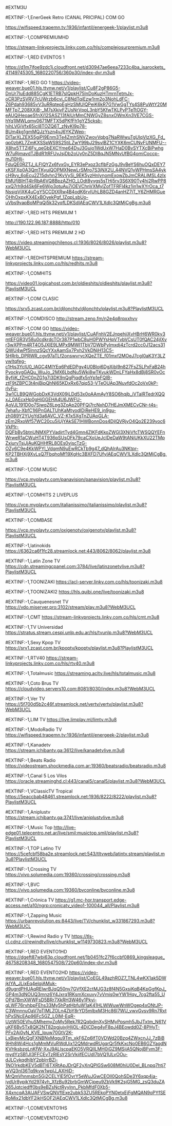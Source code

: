 #EXTM3U

#EXTINF:-1,EnerGeek Retro (CANAL PRICIPAL) COM GO

https://wifispeed.trapemn.tv:1936/infantil/energeek-1/playlist.m3u8

#EXTINF:-1,COMPREMIUMHD

https://stream-linkyprojects.linky.com.co/hls/complejosurpremium.m3u8

#EXTINF:-1,RED EVENTOS 1

https://d1m7jfoe9zdc1j.cloudfront.net/d30947ae6eea7233c4ba_isarockets_41149745305_1680220756/360p30/index-dvr.m3u8

#EXTINF:-1,RED GO 1
https://video-weaver.bue01.hls.ttvnw.net/v1/playlist/Cu8F2gP86G5-DnUr7IuEdd885CgK1ETRB7slQpkH75InDoKuzHTmrnTetmJx-oCR3PzSVRV7cUWrzb6cvi_C8NdTqiEzw1rm2o3NohLdFC-Z6Pdah93685vV3uRRqtepEgHzSMUlQPeiK6kR7G1VwGgTYs4S8PuWtY20MMFTp7_208XXiB-_M7sXkjvFZUsNrVppL3nbY5KfwTKLPyPTeTtOGY-eAUQiHeoaeSfnXi12SASZ13fAlUrMmCNWGyZ8snxOWmXn3VE7CGS-hYq1IMWLqmy0671MFTX5dPKfFh1gYZ5cksb-hihLVGjVfx65icl8TOZQ6T_zNvKl9p78-BUm4kg1gmMQJzYszn4vJ6YKZWep-DlTarXLZEX55gjPI9Enm3Te4ZmhSNVZwovVqbg7NaRWwuTgUlqVlzXG_Fd_qp0zbKL7ZmKXSSpWS9S25tiLZwY99bJ29svlBZ1CYXK6mCUNvFUNMFU--X8hx5TTZj6Fy_qeGbEXCYme64DyJ3Gujo1WdUxW7HaD0BvSYTXcBiPwhgW7uRjmavdTJBdR1tRFUvJsjDb2oUy0nZ5DI8qJN5MNvUfBG4omiCoccp-mJ10Hlj-FduQE0RZTJ_iLFlQYZx6fvxGy_EYR3ePxoz3cflbFzGgJ9vBeYS6huOQxDEY7xKSFXp0A3QmTKyuiQOPMXNewLrSMro7S3jNX2U_44NVQ1yWPHmsSA4ykcH9vy_6oEcu2Z15dvhn21KvVySi_9EK5yzHnlynomExowZbJmCRALiMSL4zIxEMUfjBIHT4lrRbA6VQ8BpzAZHO_LOdt8yvgs5sTHj5rv3S6X90Ty4hj2RwPP8xxQ7rh9d4Sk6Fe6Wjo3otuAu7iOEVChnVXMylZofTFRFl4kz1in1wXYrOca_t7NssjqVjXK4uCgY5CCDtXRw4B4odK6rvIUhLB8GZD4anHZ7iT_Y6ZHMRGueOHhOxpxKX4ExBOyekPgf_1ZqpLsbUo-uVbs9vapBoMPqQj5k32yqfLDKSdIAEqCWV1LXdlc3QtMjCgBg.m3u8

#EXTINF:-1,RED HITS PREMIUM 1

http://190.122.96.187:8888/http/010

#EXTINF:-1,RED HITS PREMIUM 2 HD

https://video.streamingchilenos.cl:1936/8026/8026/playlist.m3u8?WebM3UCL

#EXTINF:-1,REDHITSPREMIUM
https://stream-linkyprojects.linky.com.co/hls/redhits.m3u8

#EXTINF:-1,COMHITS 

https://video01.logicahost.com.br/oldieshits/oldieshits/playlist.m3u8?PlaylistM3UCL

#EXTINF:-1,COM CLASIC

https://srv5.zcast.com.br/djlonchtv/djlonchtv/playlist.m3u8?PlaylistM3UCL

#EXTINF:-1,COMDISCO
http://stream.zeno.fm/n2e4q8rpxxhvv

#EXTINF:-1,COM GO
https://video-weaver.bue01.hls.ttvnw.net/v1/playlist/CuAFnhV2EJnpehjiXvHBrH6WR0ky3mtEFGR3V58u0cdkrdcTOr387P1wbC8uH0PWYsHpVTvbVCsUT0fQAC24jIXvr3wXPPm4RT4O5JXlE9LMPx9MWI1TbV7DWbPyImxdj4zTcrd2cc0J12acs31QWU4wPf5InnzSQcYXxAamSx7Pxh2VkDNjH13C5-5HRrb_DPRWR_cgv97aTLf2onswvrycXQeZTE_f01mxf2MOeJ7cgI0aK3Y3LZywItqfeg-c1Hjs3YclU0_IAGC4MIYEq6PdEDPgy4U0BIoj6DgXibl9n827FsZ5LPxFaB24hPvockygGAQu_WuJo_2MX6LbdNu5Wki8wTKvukWDnLFYaHx8dBj8SR0vOcByfiiK_fZHC0nZG1g7j3DK9nQgPjqdfx5nYp1eFQIB-ztF9tZBPC3t4njBipQhNl65KDxRx67qiq53-VTeOUAp3NuvfdOc2oVx0kP-rlvFu-3w1CLB9QWGobDxK3VdX09jLDd53x0oAAmAyY8SO6hqjb_iVTalRTedrXQQxJ_0AEcxHp0gHiGGEHA4U6JWFU-AoVJL191D0o7SjwqZ6Lpg3ZoAp20PFQj7rcNxhD7HEJmXMECvCNr-t4s-7ehafu-XbfC1l6PnGALTUhKaMtyodIDiReHE9_jn9gu-zh089Y2YUgYd3a6AVC_VZ-K1x5XgTnZUAoGLA-zEm2RxoWf57WC20cu5iUjYAkSE7lHWBonnDos4DjlQVRjyO4Qo2E239yoc6VkPIr-DQFbBy5btnUNMXPYVadjrtTyd4Gmn4ZIKFdKkoZWGl3XNiVfcTWSQQYEFnWrweR1aCWuHT4T936pSUsOFk79caCXoUeJclDeDaW9tANiUKkXU22TMpZxiurvTsjJjAuKQHHfRL8OEs0vjscTzG-OZy6C9e4KkWPYl_VdqmN9uEwRCkTb9g47_dQhAIrAu3NKtpr-KP2TBHXj9XvLsQ7FbqhoMf19XgHc3BXFD7UfyIAEqCWV1LXdlc3QtMjCgBg.m3u8

#EXTINF:-1,COM MUSIC

https://vcp.myplaytv.com/panavision/panavision/playlist.m3u8?PlaylistM3UCL

#EXTINF:-1,COMHITS 2 LIVEPLUS

https://vcp.myplaytv.com/italianissimo/italianissimo/playlist.m3u8?PlaylistM3UCL

#EXTINF:-1,COMBASE

https://vcp.myplaytv.com/oxigenotv/oxigenotv/playlist.m3u8?PlaylistM3UCL

#EXTINF:-1,latinokids
https://6362ca6f1fc28.streamlock.net:443/8062/8062/playlist.m3u8

#EXTINF:-1,Latin Zone TV
https://cdn.streamingcpanel.com:3784/live/latinzonetvlive.m3u8?PlaylistM3UCL

#EXTINF:-1,TOONIZAKI
https://acl-server.linky.com.co/hls/toonizaki.m3u8

#EXTINF:-1,TOONIZAKI2
https://hls.quibi.one/live/toonizaki.m3u8

#EXTINF:-1,Cauquenesnet TV
https://vdo.miserver.pro:3102/stream/play.m3u8?WebM3UCL

#EXTINF:-1,CMT
https://stream-linkyprojects.linky.com.co/hls/cmt.m3u8

#EXTINF:-1,TV Universidad
https://stratus.stream.cespi.unlp.edu.ar/hls/tvunlp.m3u8?WebM3UCL

#EXTINF:-1,Sexy Kpop TV
https://srv1.zcast.com.br/kpoptv/kpoptv/playlist.m3u8?PlaylistM3UCL

#EXTINF:-1,RTV40
https://stream-linkyprojects.linky.com.co/hls/rtv40.m3u8

#EXTINF:-1,Totalmusic
https://streaming.acltv.live/hls/totalmusic.m3u8

#EXTINF:-1,Coto Brus TV
https://cloudvideo.servers10.com:8081/8030/index.m3u8?WebM3UCL

#EXTINF:-1,Ver TV
https://5f700d5b2c46f.streamlock.net/vertv/vertv/playlist.m3u8?WebM3UCL

#EXTINF:-1,LIM TV
https://live.limplay.ml/limtv.m3u8

#EXTINF:-1,ModoRadio TV
https://wifispeed.trapemn.tv:1936/infantil/energeek-2/playlist.m3u8

#EXTINF:-1,Kanadetv
https://stream.ichibantv.ga:3612/live/kanadetvlive.m3u8

#EXTINF:-1,Beats Radio
https://videostream.shockmedia.com.ar:19360/beatsradio/beatsradio.m3u8

#EXTINF:-1,Canal 5 Los Vilos
https://oracle.streaminghd.cl:443/canal5/canal5/playlist.m3u8?WebM3UCL

#EXTINF:-1,VClassicTV Tropical
https://5eaccbab48461.streamlock.net:1936/8222/8222/playlist.m3u8?PlaylistM3UCL

#EXTINF:-1,Aniplustv
https://stream.ichibantv.ga:3741/live/aniplustvlive.m3u8

#EXTINF:-1,Music Top
http://live-edge01.telecentro.net.ar/live/smil:musictop.smil/playlist.m3u8?PlaylistM3UCL

#EXTINF:-1,TOP Latino TV
https://5cefcbf58ba2e.streamlock.net:543/tltvweb/latintv.stream/playlist.m3u8?PlaylistM3UCL

#EXTINF:-1,Crossing TV 
https://vivo.solumedia.com:19360/crossing/crossing.m3u8

#EXTINF:-1,BVC
https://vivo.solumedia.com:19360/bvconline/bvconline.m3u8

#EXTINF:-1,Crónica TV
https://g1.mc-hor.transport.edge-access.net/a10/ngrp:cronicatv_video1-100044_all/Playlist.m3u8

#EXTINF:-1,Zapping Music
https://urbanrevolution.es:8443/live/TV/chunklist_w331867293.m3u8?WebM3UCL

#EXTINF:-1,Rewind Radio y TV
https://tls-cl.cdnz.cl/rewindtv/live/chunklist_w1149730823.m3u8?WebM3UCL

#EXTINF:-1,RED EVENTO1HD
https://dgeft87wbj63p.cloudfront.net/1b0451fc27f6ccbf0869_kingsleague_46758208348_1680547508/720p60/index-dvr.m3u8

#EXTINF:-1,RED EVENTO2HD
https://video-weaver.bue01.hls.ttvnw.net/v1/playlist/CoEGL49azhROZ7_TNL4wKX1ak5DWjkIYA_JLixEq4elqiAMuk-d9ugrdPHUAqRElwrBJqQ50ny7GVfXE2ctMJG3z8f4N5GxsiKqB4KpGgfKpJ_GP4m3dNOUQ3mnz6Y4Jxrq1RKsmXcxuvy7vVmis0wYW1Hqy_7cg2fta55_UOPd7BmXWWFsD5BRr7XkRH3W46y1Pkyi-qLWF76rvhbpFEhs33My5hPatHbfuW1aK41HLWlWuwWnWOgep4xONtJP-C3WmnnuOaV7qTIMLZOLn4ZbY8rYD5mlbxM3Hc86I7WU_vwvGvsv9Rn7RxthPxSNcEAp96Fc5GZ_L0lM-EqR-UztW50EVhuSMhemyZoMy5Rek7R2QqbdmXySHMyPpsmh5JbJTxtm_N61VuKF6Bv5Tx8QK2NT82pgjujvjHljOL-4DjCDeg4yF8pJ4BEowdd0Z-8PHyT-PFv2Ai0yN_KVE_Ipuw70GtV2K-LxBjevMcQgFXNBNxMqgu9Tm_xkF6Zq6lfT0VDWd20Bzq4ZWxcnJJ_7zBiB9Hh8Wi4Hcs1gMmMVuRWdUix12QMdrwdRUgqrQr5fkKxcNo0EB6GZYaqdNKVHksbzgLnKfW-XxJ9ALlscpaEKO5VRQlILMH0iGZ9MSjiA5QNojBFvm3F-mydYzSB1JI3FFCEvTzRlEsY2SrVkiifECUdI7bVQ1ULvOOu-dJLCvkqdhIbY2pblrrBZi-1NO1rkdbKEV5dBTI6TXRtApJDrQF2yXnQPlGSw608M0hiU0Del_BLnpq7htj7wVQ3nI36Tq9kvw1wpIJ_AXHiD-MrQmVhnmsbn5Gj2CELYlE5fOvrY5eWuJGwCEOlI0QohSDe3Y6xqp4ia-iydUr8ypikYd2974vh_XfzBu92brbGmWCjpeu9ZbVk9K2sjG5MG_zsQ3duZA265Jqtciedff0bs9eBZsNctRyylnn_PkbMfdF0Xb5-X4xncqA3AIJAFVSwQNVflExe2ubk53ZU5REkoPYN0etxEjFgMQAN9oPYfSERoMix21dbYF2jkHSOF2IAEqCWV1LXdlc3QtMjCgBg.m3u8

#EXTINF:-1,COMEVENTO1HS


#EXTINF:-1,COMEVENTO2HD

